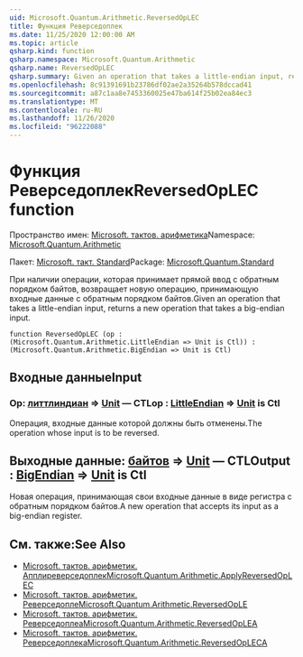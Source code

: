 ```yaml
---
uid: Microsoft.Quantum.Arithmetic.ReversedOpLEC
title: Функция Реверседоплек
ms.date: 11/25/2020 12:00:00 AM
ms.topic: article
qsharp.kind: function
qsharp.namespace: Microsoft.Quantum.Arithmetic
qsharp.name: ReversedOpLEC
qsharp.summary: Given an operation that takes a little-endian input, returns a new operation that takes a big-endian input.
ms.openlocfilehash: 8c91391691b23786df02ae2a35264b578dccad41
ms.sourcegitcommit: a87c1aa8e7453360025e47ba614f25b02ea84ec3
ms.translationtype: MT
ms.contentlocale: ru-RU
ms.lasthandoff: 11/26/2020
ms.locfileid: "96222088"
---
```

# <a name="reversedoplec-function"></a><span data-ttu-id="a0ca2-102">Функция Реверседоплек</span><span class="sxs-lookup"><span data-stu-id="a0ca2-102">ReversedOpLEC function</span></span>

<span data-ttu-id="a0ca2-103">Пространство имен: [Microsoft. тактов. арифметика](xref:Microsoft.Quantum.Arithmetic)</span><span class="sxs-lookup"><span data-stu-id="a0ca2-103">Namespace: [Microsoft.Quantum.Arithmetic](xref:Microsoft.Quantum.Arithmetic)</span></span>

<span data-ttu-id="a0ca2-104">Пакет: [Microsoft. такт. Standard](https://nuget.org/packages/Microsoft.Quantum.Standard)</span><span class="sxs-lookup"><span data-stu-id="a0ca2-104">Package: [Microsoft.Quantum.Standard](https://nuget.org/packages/Microsoft.Quantum.Standard)</span></span>


<span data-ttu-id="a0ca2-105">При наличии операции, которая принимает прямой ввод с обратным порядком байтов, возвращает новую операцию, принимающую входные данные с обратным порядком байтов.</span><span class="sxs-lookup"><span data-stu-id="a0ca2-105">Given an operation that takes a little-endian input, returns a new operation that takes a big-endian input.</span></span>

```qsharp
function ReversedOpLEC (op : (Microsoft.Quantum.Arithmetic.LittleEndian => Unit is Ctl)) : (Microsoft.Quantum.Arithmetic.BigEndian => Unit is Ctl)
```


## <a name="input"></a><span data-ttu-id="a0ca2-106">Входные данные</span><span class="sxs-lookup"><span data-stu-id="a0ca2-106">Input</span></span>

### <a name="op--littleendian--unit--is-ctl"></a><span data-ttu-id="a0ca2-107">Op: [литтлиндиан](xref:Microsoft.Quantum.Arithmetic.LittleEndian) => [Unit](xref:microsoft.quantum.lang-ref.unit)  — CTL</span><span class="sxs-lookup"><span data-stu-id="a0ca2-107">op : [LittleEndian](xref:Microsoft.Quantum.Arithmetic.LittleEndian) => [Unit](xref:microsoft.quantum.lang-ref.unit)  is Ctl</span></span>

<span data-ttu-id="a0ca2-108">Операция, входные данные которой должны быть отменены.</span><span class="sxs-lookup"><span data-stu-id="a0ca2-108">The operation whose input is to be reversed.</span></span>



## <a name="output--bigendian--unit--is-ctl"></a><span data-ttu-id="a0ca2-109">Выходные данные: [байтов](xref:Microsoft.Quantum.Arithmetic.BigEndian) => [Unit](xref:microsoft.quantum.lang-ref.unit)  — CTL</span><span class="sxs-lookup"><span data-stu-id="a0ca2-109">Output : [BigEndian](xref:Microsoft.Quantum.Arithmetic.BigEndian) => [Unit](xref:microsoft.quantum.lang-ref.unit)  is Ctl</span></span>

<span data-ttu-id="a0ca2-110">Новая операция, принимающая свои входные данные в виде регистра с обратным порядком байтов.</span><span class="sxs-lookup"><span data-stu-id="a0ca2-110">A new operation that accepts its input as a big-endian register.</span></span>

## <a name="see-also"></a><span data-ttu-id="a0ca2-111">См. также:</span><span class="sxs-lookup"><span data-stu-id="a0ca2-111">See Also</span></span>

- [<span data-ttu-id="a0ca2-112">Microsoft. тактов. арифметик. Апплиреверседоплек</span><span class="sxs-lookup"><span data-stu-id="a0ca2-112">Microsoft.Quantum.Arithmetic.ApplyReversedOpLEC</span></span>](xref:Microsoft.Quantum.Arithmetic.ApplyReversedOpLEC)
- [<span data-ttu-id="a0ca2-113">Microsoft. тактов. арифметик. Реверседопле</span><span class="sxs-lookup"><span data-stu-id="a0ca2-113">Microsoft.Quantum.Arithmetic.ReversedOpLE</span></span>](xref:Microsoft.Quantum.Arithmetic.ReversedOpLE)
- [<span data-ttu-id="a0ca2-114">Microsoft. тактов. арифметик. Реверседоплеа</span><span class="sxs-lookup"><span data-stu-id="a0ca2-114">Microsoft.Quantum.Arithmetic.ReversedOpLEA</span></span>](xref:Microsoft.Quantum.Arithmetic.ReversedOpLEA)
- [<span data-ttu-id="a0ca2-115">Microsoft. тактов. арифметик. Реверседоплека</span><span class="sxs-lookup"><span data-stu-id="a0ca2-115">Microsoft.Quantum.Arithmetic.ReversedOpLECA</span></span>](xref:Microsoft.Quantum.Arithmetic.ReversedOpLECA)
